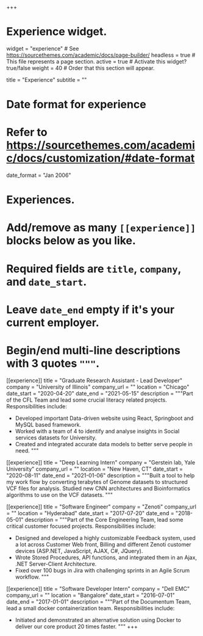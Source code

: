 +++
# Experience widget.
widget = "experience"  # See https://sourcethemes.com/academic/docs/page-builder/
headless = true  # This file represents a page section.
active = true  # Activate this widget? true/false
weight = 40  # Order that this section will appear.

title = "Experience"
subtitle = ""

# Date format for experience
#   Refer to https://sourcethemes.com/academic/docs/customization/#date-format
date_format = "Jan 2006"

# Experiences.
#   Add/remove as many `[[experience]]` blocks below as you like.
#   Required fields are `title`, `company`, and `date_start`.
#   Leave `date_end` empty if it's your current employer.
#   Begin/end multi-line descriptions with 3 quotes `"""`.
[[experience]]
  title = "Graduate Research Assistant - Lead Developer"
  company = "University of Illinois"
  company_url = ""
  location = "Chicago"
  date_start = "2020-04-20"
  date_end = "2021-05-15"
  description = """Part of the CFL Team and lead some crucial literacy related projects.
  Responsibilities include:
  
  * Developed important Data-driven website using React, Springboot and MySQL based framework.
  * Worked with a team of 4 to identify and analyse insights in Social services datasets for University.
  * Created and integrated accurate data models to better serve people in need.
  """

[[experience]]
  title = "Deep Learning Intern"
  company = "Gerstein lab, Yale University"
  company_url = ""
  location = "New Haven, CT"
  date_start = "2020-08-11"
  date_end = "2021-01-06"
  description = """Built a tool to help my work flow by converting terabytes of Genome datasets to structured VCF files for analysis. Studied new CNN architectures and Bioinformatics algorithms to use on the VCF datasets.
  """

[[experience]]
  title = "Software Engineer"
  company = "Zenoti"
  company_url = ""
  location = "Hyderabad"
  date_start = "2017-07-20"
  date_end = "2018-05-01"
  description = """Part of the Core Engineering Team, lead some critical customer focused projects.
  Responsibilities include:
  
  * Designed and developed a highly customizable Feedback system, used a lot across Customer Web front, Billing and different Zenoti customer devices (ASP.NET, JavaScript, AJAX, C#, JQuery).
  * Wrote Stored Procedures, API functions, and integrated them in an Ajax, .NET Server-Client Architecture.
  * Fixed over 100 bugs in Jira with challenging sprints in an Agile Scrum workflow.
  """

[[experience]]
  title = "Software Developer Intern"
  company = "Dell EMC"
  company_url = ""
  location = "Bangalore"
  date_start = "2016-07-01"
  date_end = "2017-01-01"
  description = """Part of the Documentum Team, lead a small docker containerization team.  Responsibilities include:
  
  * Initiated and demonstrated an alternative solution using Docker to deliver our core product 20 times faster. 
  """
+++

